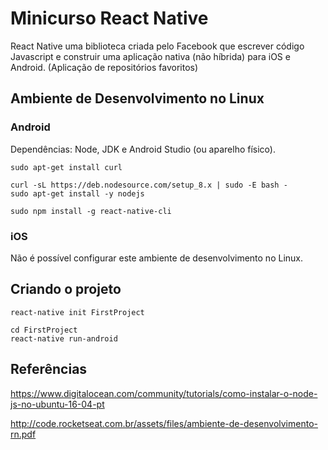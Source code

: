 # Minicurso React Native

React Native uma biblioteca criada pelo Facebook que escrever código Javascript e construir uma aplicação nativa (não híbrida) para iOS e Android. (Aplicação de repositórios favoritos)

## Ambiente de Desenvolvimento no Linux

### Android

Dependências: Node, JDK e Android Studio (ou aparelho físico).

```
sudo apt-get install curl

curl -sL https://deb.nodesource.com/setup_8.x | sudo -E bash -
sudo apt-get install -y nodejs

sudo npm install -g react-native-cli
```

### iOS

Não é possível configurar este ambiente de desenvolvimento no Linux.

## Criando o projeto

```
react-native init FirstProject

cd FirstProject
react-native run-android
```

## Referências

https://www.digitalocean.com/community/tutorials/como-instalar-o-node-js-no-ubuntu-16-04-pt

http://code.rocketseat.com.br/assets/files/ambiente-de-desenvolvimento-rn.pdf
